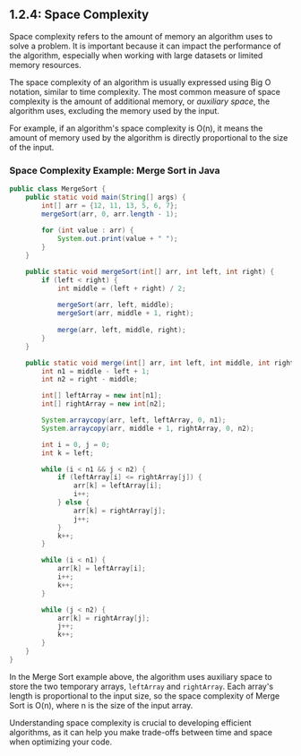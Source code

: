 ## 1.2.4: Space Complexity

Space complexity refers to the amount of memory an algorithm uses to solve a problem. It is important because it can impact the performance of the algorithm, especially when working with large datasets or limited memory resources.

The space complexity of an algorithm is usually expressed using Big O notation, similar to time complexity. The most common measure of space complexity is the amount of additional memory, or _auxiliary space_, the algorithm uses, excluding the memory used by the input.

For example, if an algorithm's space complexity is O(n), it means the amount of memory used by the algorithm is directly proportional to the size of the input.

### Space Complexity Example: Merge Sort in Java

```java
public class MergeSort {
    public static void main(String[] args) {
        int[] arr = {12, 11, 13, 5, 6, 7};
        mergeSort(arr, 0, arr.length - 1);
        
        for (int value : arr) {
            System.out.print(value + " ");
        }
    }

    public static void mergeSort(int[] arr, int left, int right) {
        if (left < right) {
            int middle = (left + right) / 2;
            
            mergeSort(arr, left, middle);
            mergeSort(arr, middle + 1, right);
            
            merge(arr, left, middle, right);
        }
    }

    public static void merge(int[] arr, int left, int middle, int right) {
        int n1 = middle - left + 1;
        int n2 = right - middle;

        int[] leftArray = new int[n1];
        int[] rightArray = new int[n2];

        System.arraycopy(arr, left, leftArray, 0, n1);
        System.arraycopy(arr, middle + 1, rightArray, 0, n2);

        int i = 0, j = 0;
        int k = left;

        while (i < n1 && j < n2) {
            if (leftArray[i] <= rightArray[j]) {
                arr[k] = leftArray[i];
                i++;
            } else {
                arr[k] = rightArray[j];
                j++;
            }
            k++;
        }

        while (i < n1) {
            arr[k] = leftArray[i];
            i++;
            k++;
        }

        while (j < n2) {
            arr[k] = rightArray[j];
            j++;
            k++;
        }
    }
}
```

In the Merge Sort example above, the algorithm uses auxiliary space to store the two temporary arrays, `leftArray` and `rightArray`. Each array's length is proportional to the input size, so the space complexity of Merge Sort is O(n), where n is the size of the input array.

Understanding space complexity is crucial to developing efficient algorithms, as it can help you make trade-offs between time and space when optimizing your code.

